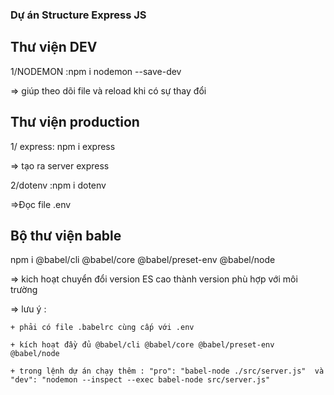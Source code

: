 ### Dự án Structure Express JS

## Thư viện DEV

1/NODEMON :npm i nodemon --save-dev

=> giúp theo dõi file và reload khi có sự thay đổi

## Thư viện production

1/ express: npm i express

=> tạo ra server express

2/dotenv :npm i dotenv

=>Đọc file .env

## Bộ thư viện bable

npm i @babel/cli @babel/core @babel/preset-env @babel/node

=> kich hoạt chuyển đổi version ES cao thành version phù hợp với môi trường

=> lưu ý :

    + phải có file .babelrc cùng cấp với .env

    + kích hoạt đầy đủ @babel/cli @babel/core @babel/preset-env @babel/node

    + trong lệnh dự án chạy thêm : "pro": "babel-node ./src/server.js"  và   "dev": "nodemon --inspect --exec babel-node src/server.js"
